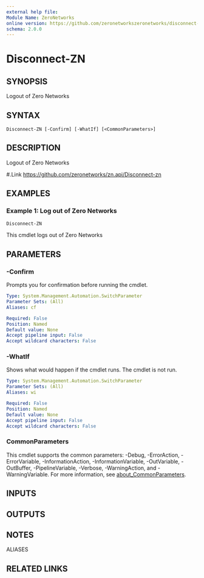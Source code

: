 ```yaml
---
external help file:
Module Name: ZeroNetworks
online version: https://github.com/zeronetworkszeronetworks/disconnect-zn
schema: 2.0.0
---
```


# Disconnect-ZN

## SYNOPSIS
Logout of Zero Networks

## SYNTAX

```
Disconnect-ZN [-Confirm] [-WhatIf] [<CommonParameters>]
```

## DESCRIPTION
Logout of Zero Networks

#.Link
https://github.com/zeronetworks/zn.api/Disconnect-zn

## EXAMPLES

### Example 1: Log out of Zero Networks
```powershell
Disconnect-ZN 
```

This cmdlet logs out of Zero Networks

## PARAMETERS

### -Confirm
Prompts you for confirmation before running the cmdlet.

```yaml
Type: System.Management.Automation.SwitchParameter
Parameter Sets: (All)
Aliases: cf

Required: False
Position: Named
Default value: None
Accept pipeline input: False
Accept wildcard characters: False
```

### -WhatIf
Shows what would happen if the cmdlet runs.
The cmdlet is not run.

```yaml
Type: System.Management.Automation.SwitchParameter
Parameter Sets: (All)
Aliases: wi

Required: False
Position: Named
Default value: None
Accept pipeline input: False
Accept wildcard characters: False
```

### CommonParameters
This cmdlet supports the common parameters: -Debug, -ErrorAction, -ErrorVariable, -InformationAction, -InformationVariable, -OutVariable, -OutBuffer, -PipelineVariable, -Verbose, -WarningAction, and -WarningVariable. For more information, see [about_CommonParameters](http://go.microsoft.com/fwlink/?LinkID=113216).

## INPUTS

## OUTPUTS

## NOTES

ALIASES

## RELATED LINKS

